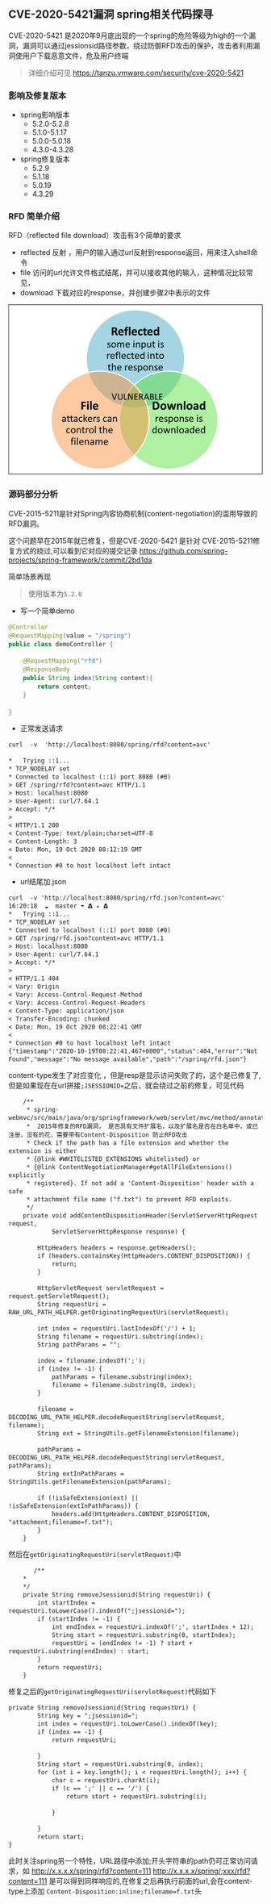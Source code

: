 ## CVE-2020-5421漏洞 spring相关代码探寻

CVE-2020-5421 是2020年9月底出现的一个spring的危险等级为high的一个漏洞，漏洞可以通过jessionsid路径参数，绕过防御RFD攻击的保护，攻击者利用漏洞使用户下载恶意文件，危及用户终端
	
> 详细介绍可见 <a>https://tanzu.vmware.com/security/cve-2020-5421</a> 

### 影响及修复版本

- spring影响版本
	- 5.2.0-5.2.8
	- 5.1.0-5.1.17
	- 5.0.0-5.0.18
	- 4.3.0-4.3.28
- spring修复版本
	- 5.2.9
	- 5.1.18
	- 5.0.19
	- 4.3.29	

### RFD 简单介绍

RFD（reflected file download）攻击有3个简单的要求

- reflected 反射 ，用户的输入通过url反射到response返回，用来注入shell命令
- file 访问的url允许文件格式结尾，并可以接收其他的输入，这种情况比较常见，
- download 下载对应的response，并创建步骤2中表示的文件

![image](./CVE-2020-spring.png)

### 源码部分分析

CVE-2015-5211是针对Spring内容协商机制(content-negotiation)的滥用导致的RFD漏洞。

这个问题早在2015年就已修复，但是CVE-2020-5421 是针对 CVE-2015-5211修复方式的绕过,可以看到它对应的提交记录
<a>https://github.com/spring-projects/spring-framework/commit/2bd1da</a>

简单场景再现

> 使用版本为`5.2.0`

* 写一个简单demo

```java
@Controller
@RequestMapping(value = "/spring")
public class demoController {

	@RequestMapping("rfd")
	@ResponseBody
	public String index(String content){
		return content;
	}

}
```

* 正常发送请求

```
curl  -v  'http://localhost:8080/spring/rfd?content=avc'

*   Trying ::1...
* TCP_NODELAY set
* Connected to localhost (::1) port 8080 (#0)
> GET /spring/rfd?content=avc HTTP/1.1
> Host: localhost:8080
> User-Agent: curl/7.64.1
> Accept: */*
>
< HTTP/1.1 200
< Content-Type: text/plain;charset=UTF-8
< Content-Length: 3
< Date: Mon, 19 Oct 2020 08:12:19 GMT
<
* Connection #0 to host localhost left intact

```

* url结尾加.json

```
curl  -v 'http://localhost:8080/spring/rfd.json?content=avc'                                                                                                           16:20:18  ☁  master ☂ 𝝙 ✭ 𝝙
*   Trying ::1...
* TCP_NODELAY set
* Connected to localhost (::1) port 8080 (#0)
> GET /spring/rfd.json?content=avc HTTP/1.1
> Host: localhost:8080
> User-Agent: curl/7.64.1
> Accept: */*
>
< HTTP/1.1 404
< Vary: Origin
< Vary: Access-Control-Request-Method
< Vary: Access-Control-Request-Headers
< Content-Type: application/json
< Transfer-Encoding: chunked
< Date: Mon, 19 Oct 2020 08:22:41 GMT
<
* Connection #0 to host localhost left intact
{"timestamp":"2020-10-19T08:22:41.467+0000","status":404,"error":"Not Found","message":"No message available","path":"/spring/rfd.json"} 

```

content-type发生了对应变化 ，但是resp是显示访问失败了的，这个是已修复了,但是如果现在在url拼接`;JSESSIONID=`之后，就会绕过之前的修复，可见代码

```
	/**
	 * spring-webmvc/src/main/java/org/springframework/web/servlet/mvc/method/annotation/AbstractMessageConverterMethodProcessor.java
	 *  2015年修复的RFD漏洞， 是否具有文件扩展名，以及扩展名是否在白名单中，或已注册，没有的花，需要带有Content-Disposition 防止RFD攻击
	 * Check if the path has a file extension and whether the extension is either
	 * {@link #WHITELISTED_EXTENSIONS whitelisted} or
	 * {@link ContentNegotiationManager#getAllFileExtensions() explicitly
	 * registered}. If not add a 'Content-Disposition' header with a safe
	 * attachment file name ("f.txt") to prevent RFD exploits.
	 */
	private void addContentDispositionHeader(ServletServerHttpRequest request,
			ServletServerHttpResponse response) {

		HttpHeaders headers = response.getHeaders();
		if (headers.containsKey(HttpHeaders.CONTENT_DISPOSITION)) {
			return;
		}

		HttpServletRequest servletRequest = request.getServletRequest();
		String requestUri = RAW_URL_PATH_HELPER.getOriginatingRequestUri(servletRequest);

		int index = requestUri.lastIndexOf('/') + 1;
		String filename = requestUri.substring(index);
		String pathParams = "";

		index = filename.indexOf(';');
		if (index != -1) {
			pathParams = filename.substring(index);
			filename = filename.substring(0, index);
		}

		filename = DECODING_URL_PATH_HELPER.decodeRequestString(servletRequest, filename);
		String ext = StringUtils.getFilenameExtension(filename);

		pathParams = DECODING_URL_PATH_HELPER.decodeRequestString(servletRequest, pathParams);
		String extInPathParams = StringUtils.getFilenameExtension(pathParams);

		if (!isSafeExtension(ext) || !isSafeExtension(extInPathParams)) {
			headers.add(HttpHeaders.CONTENT_DISPOSITION, "attachment;filename=f.txt");
		}
	}

```

然后在`getOriginatingRequestUri(servletRequest)`中

```
       /**
	* 
	*/
	private String removeJsessionid(String requestUri) {
		int startIndex = requestUri.toLowerCase().indexOf(";jsessionid=");
		if (startIndex != -1) {
			int endIndex = requestUri.indexOf(';', startIndex + 12);
			String start = requestUri.substring(0, startIndex);
			requestUri = (endIndex != -1) ? start + requestUri.substring(endIndex) : start;
		}
		return requestUri;
	}

```

修复之后的`getOriginatingRequestUri(servletRequest)`代码如下
```
private String removeJsessionid(String requestUri) {
		String key = ";jsessionid=";
		int index = requestUri.toLowerCase().indexOf(key);
		if (index == -1) {
			return requestUri;
		
		}
		String start = requestUri.substring(0, index);
		for (int i = key.length(); i < requestUri.length(); i++) {
			char c = requestUri.charAt(i);
			if (c == ';' || c == '/') {
				return start + requestUri.substring(i);
			
			}
		
		}
		return start;	
}

```

此时关注spring另一个特性，URL路径中添加;开头字符串的path仍可正常访问请求，如
http://x.x.x.x/spring/rfd?content=111
http://x.x.x.x/spring/;xxx/rfd?content=111
是可以得到同样响应的,在修复之后再执行前面的url,会在content-type上添加
`Content-Disposition:inline;filename=f.txt`头




